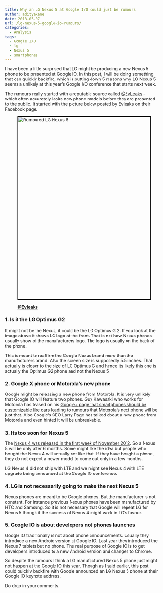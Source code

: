 ```yaml
---
title: Why an LG Nexus 5 at Google I/O could just be rumours
author: adityakane
date: 2013-05-07
url: /lg-nexus-5-google-io-rumours/
categories:
  - Analysis
tags:
  - Google I/O
  - lg
  - Nexus 5
  - smartphones
---
```

I have been a little surprised that LG might be producing a new Nexus 5 phone to be presented at Google IO. In this post, I will be doing something that can quickly backfire, which is putting down 5 reasons why LG Nexus 5 seems a unlikely at this year&#8217;s Google I/O conference that starts next week.

The rumours really started with a reputable source called <a href="https://twitter.com/evleaks" onclick="_gaq.push(['_trackEvent', 'outbound-article', 'https://twitter.com/evleaks', '@EvLeaks']);" >@EvLeaks</a> &#8211; which often accurately leaks new phone models before they are presented to the public. It started with the picture below posted by Evleaks on their Facebook page.<figure id="attachment_73900" style="width: 436px;" class="wp-caption aligncenter">

[<img class="size-medium wp-image-73900" style="border: 2px solid black;" title="Rumoured LG Nexus 5" alt="Rumoured LG Nexus 5" src="http://cdn.devilsworkshop.org/files/2013/05/Rumoured-LG-Nexus-5-436x600.jpg" width="436" height="600" />][1]<figcaption class="wp-caption-text">**<a href="https://www.facebook.com/photo.php?fbid=466518710094819&set=a.466518700094820.1073741828.460717584008265&type=1" onclick="_gaq.push(['_trackEvent', 'outbound-article', 'https://www.facebook.com/photo.php?fbid=466518710094819&set=a.466518700094820.1073741828.460717584008265&type=1', '@Evleaks']);" >@Evleaks</a>**</figcaption></figure> 

### 1. Is it the LG Optimus G2

It might not be the Nexus, it could be the LG Optimus G 2. If you look at the image above it shows LG logo at the front. That is not how Nexus phones usually show of the manufacturers logo. The logo is usually on the back of the phone.

This is meant to reaffirm the Google Nexus brand more than the manufacturers brand. Also the screen size is supposedly 5.5 inches. That actually is closer to the size of LG Optimus G and hence its likely this one is actually the Optimus G2 phone and not the Nexus 5.

### 2. Google X phone or Motorola&#8217;s new phone

Google might be releasing a new phone from Motorola. It is very unlikely that Google IO will feature two phones. Guy Kawasaki who works for Motorola has teased on his <a href="https://plus.google.com/u/0/+GuyKawasaki/posts/Eq52N8rQEyd" onclick="_gaq.push(['_trackEvent', 'outbound-article', 'https://plus.google.com/u/0/+GuyKawasaki/posts/Eq52N8rQEyd', 'Google+ page that smartphones should be customizable like cars']);" >Google+ page that smartphones should be customizable like cars</a> leading to rumours that Motorola&#8217;s next phone will be just that. Also Google&#8217;s CEO Larry Page has talked about a new phone from Motorola and even hinted it will be unbreakable.

### 3. Its too soon for Nexus 5

The [Nexus 4 was released in the first week of November 2012][2]. So a Nexus 5 will be only after 6 months. Some might like the idea but people who bought the Nexus 4 will actually not like that. If they have bought a phone, they do not expect a newer model to come out only in a few months.

LG Nexus 4 did not ship with LTE and we might see Nexus 4 with LTE upgrade being announced at the Google IO conference.

### 4. LG is not necessarily going to make the next Nexus 5

Nexus phones are meant to be Google phones. But the manufacturer is not constant. For instance previous Nexus phones have been manufactured by HTC and Samsung. So it is not necessary that Google will repeat LG for Nexus 5 though it the success of Nexus 4 might work in LG&#8217;s favour.

### 5. Google IO is about developers not phones launches

Google IO traditionally is not about phone announcements. Usually they introduce a new Android version at Google IO. Last year they introduced the Nexus 7 tablets but no phone. The real purpose of Google IO is to get developers introduced to a new Android version and changes to Chrome.

So despite the rumours I think a LG manufactured Nexus 5 phone just might not happen at the Google IO this year. Though as I said earlier, this post could quickly backfire with Google announced an LG Nexus 5 phone at their Google IO keynote address.

Do drop in your comments.

 [1]: http://cdn.devilsworkshop.org/files/2013/05/Rumoured-LG-Nexus-5.jpg
 [2]: http://devilsworkshop.org/news/google-announces-nexus-4-phone-nexus-10-tablet-android-42/67614/ "Google Nexus 4 details"
